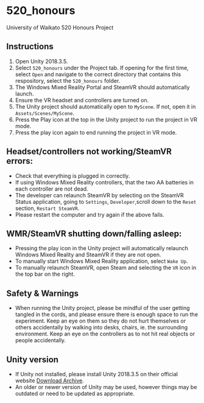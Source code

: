 # 520_honours
University of Waikato 520 Honours Project

## Instructions
1. Open Unity 2018.3.5.
2. Select ```520_honours``` under the Project tab. If opening for the first time, select ```Open``` and navigate to the correct directory that contains this respository, select the ```520_honours``` folder.
3. The Windows Mixed Reality Portal and SteamVR should automatically launch.
4. Ensure the VR headset and controllers are turned on.
5. The Unity project should automatically open to ```MyScene```. If not, open it in ```Assets/Scenes/MyScene```.
6. Press the Play icon at the top in the Unity project to run the project in VR mode.
7. Press the play icon again to end running the project in VR mode.
    
## Headset/controllers not working/SteamVR errors:
* Check that everything is plugged in correctly.
* If using Windows Mixed Reality controllers, that the two AA batteries in each controller are not dead.
* The developer can relaunch SteamVR by selecting on the SteamVR Status application, going to ```Settings```, ```Developer```,scroll down to the ```Reset``` section, ```Restart SteamVR```.
* Please restart the computer and try again if the above fails.

## WMR/SteamVR shutting down/falling asleep:
* Pressing the play icon in the Unity project will automatically relaunch Windows Mixed Reality and SteamVR if they are not open.
* To manually start Windows Mixed Reality application, select ```Wake Up```.
* To manually relaunch SteamVR, open Steam and selecting the ```VR``` icon in the top bar on the right.
    
## Safety & Warnings
* When running the Unity project, please be mindful of the user getting tangled in the cords, and please ensure there is enough space to run the experiment. Keep an eye on them so they do not hurt themselves or others accidentally by walking into desks, chairs, ie. the surrounding environment. Keep an eye on the controllers as to not hit real objects or people accidentally.

## Unity version
* If Unity not installed, please install Unity 2018.3.5 on their official website [Download Archive](https://unity3d.com/get-unity/download/archive).
* An older or newer version of Unity may be used, however things may be outdated or need to be updated as appropriate.

